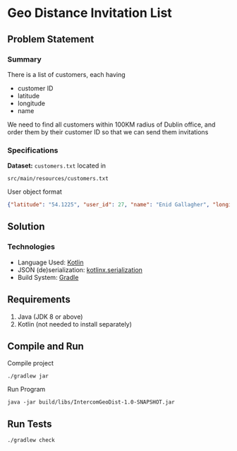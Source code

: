 # Geo Distance Invitation List

## Problem Statement

### Summary
There is a list of customers, each having
- customer ID
- latitude
- longitude
- name

We need to find all customers within 100KM radius of
Dublin office, and order them by their customer ID
so that we can send them invitations

### Specifications

**Dataset:** `customers.txt` located in

`src/main/resources/customers.txt`

User object format

```json
{"latitude": "54.1225", "user_id": 27, "name": "Enid Gallagher", "longitude": "-8.143333"}
```

## Solution

### Technologies

- Language Used: [Kotlin](https://kotlinlang.org)
- JSON (de)serialization: [kotlinx.serialization](https://github.com/Kotlin/kotlinx.serialization)
- Build System: [Gradle](https://gradle.org)



## Requirements

1. Java (JDK 8 or above)
2. Kotlin (not needed to install separately)

## Compile and Run

Compile project

```shell
./gradlew jar
```

Run Program

```shell
java -jar build/libs/IntercomGeoDist-1.0-SNAPSHOT.jar
```

## Run Tests

```shell
./gradlew check 
```